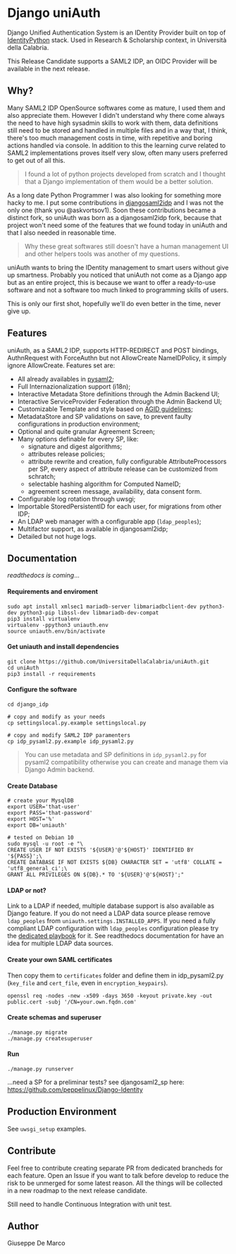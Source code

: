# Django uniAuth

Django Unified Authentication System is an IDentity Provider built on top of [IdentityPython](https://idpy.org) stack.
Used in Research & Scholarship context, in Università della Calabria.

This Release Candidate supports a SAML2 IDP, an OIDC Provider will be available in the next release.

## Why?

Many SAML2 IDP OpenSource softwares come as mature, I used them and also appreciate them.
However I didn't understand why there come always the need to have high sysadmin skills to work with them, data definitions still need to be
stored and handled in multiple files and in a way that, I think, there's too much management costs in time, with repetitive and boring actions handled via console. In addition to this the learning curve related to SAML2 implementations proves itself very slow,  often many users preferred to get out of all this.

> I found a lot of python projects developed from scratch and I thought that a Django implementation of them would be a better solution.

As a long date Python Programmer I was also looking for something more hacky to me.
I put some contributions in [djangosaml2idp](https://github.com/OTA-Insight/djangosaml2idp) and I was not the only one (thank you @askvortsov1).
Soon these contributions became a distinct fork, so uniAuth was born as a djangosaml2idp fork, because that project won't need some of the features that we found today in uniAuth and that I also needed in reasonable time.

> Why these great softwares still doesn't have a human management UI and other helpers tools was another of my questions. 

uniAuth wants to bring the IDentity management to smart users without give up smartness.
Probably you noticed that uniAuth not come as a Django app but as an entire project, this is because we want to offer a ready-to-use software and not a software too much linked to programming skills of users.

This is only our first shot, hopefully we'll do even better in the time, never give up.


## Features

uniAuth, as a SAML2 IDP, supports HTTP-REDIRECT and POST bindings, AuthnRequest with ForceAuthn but not AllowCreate NameIDPolicy, it simply ignore AllowCreate. Features set are:

- All already availables in [pysaml2](https://github.com/IdentityPython/pysaml2);
- Full Internazionalization support (i18n);
- Interactive Metadata Store definitions through the Admin Backend UI;
- Interactive ServiceProvider Federation through the Admin Backend UI;
- Customizable Template and style based on [AGID guidelines](https://www.agid.gov.it/it/argomenti/linee-guida-design-pa);
- MetadataStore and SP validations on save, to prevent faulty configurations in production environment;
- Optional and quite granular Agreement Screen;
- Many options definable for every SP, like:
    - signature and digest algorithms;
    - attributes release policies;
    - attribute rewrite and creation, fully configurable AttributeProcessors per SP, every aspect of attribute release can be customized from schratch;
    - selectable hashing algorithm for Computed NameID;
    - agreement screen message, availability, data consent form. 
- Configurable log rotation through uwsgi;
- Importable StoredPersistentID for each user, for migrations from other IDP;
- An LDAP web manager with a configurable app (`ldap_peoples`); 
- Multifactor support, as available in djangosaml2idp;
- Detailed but not huge logs.


## Documentation 

*readthedocs is coming*...


#### Requirements and enviroment

````
sudo apt install xmlsec1 mariadb-server libmariadbclient-dev python3-dev python3-pip libssl-dev libmariadb-dev-compat
pip3 install virtualenv
virtualenv -ppython3 uniauth.env
source uniauth.env/bin/activate
````

#### Get uniauth and install dependencies
````
git clone https://github.com/UniversitaDellaCalabria/uniAuth.git 
cd uniAuth
pip3 install -r requirements

```` 

#### Configure the software
````
cd django_idp

# copy and modify as your needs
cp settingslocal.py.example settingslocal.py

# copy and modify SAML2 IDP paramenters
cp idp_pysaml2.py.example idp_pysaml2.py
````

> You can use metadata and SP definitions in `idp_pysaml2.py` for pysaml2 compatibility otherwise you can create and manage them via Django Admin backend.

#### Create Database
````
# create your MysqlDB
export USER='that-user'
export PASS='that-password'
export HOST='%'
export DB='uniauth'

# tested on Debian 10
sudo mysql -u root -e "\
CREATE USER IF NOT EXISTS '${USER}'@'${HOST}' IDENTIFIED BY '${PASS}';\
CREATE DATABASE IF NOT EXISTS ${DB} CHARACTER SET = 'utf8' COLLATE = 'utf8_general_ci';\
GRANT ALL PRIVILEGES ON ${DB}.* TO '${USER}'@'${HOST}';"
````

#### LDAP or not?
Link to a LDAP if needed, multiple database support is also available as Django feature.
If you do not need a LDAP data source please remove `ldap_peoples` from `uniauth.settings.INSTALLED_APPS`.
If you need a fully compliant LDAP configuration with `ldap_peoples` configuration please try the [dedicated playbook]() for it.
See readthedocs documentation for have an idea for multiple LDAP data sources.


#### Create your own SAML certificates
Then copy them to `certificates` folder and define them in idp_pysaml2.py (`key_file` and `cert_file`, even in `encryption_keypairs`).
````
openssl req -nodes -new -x509 -days 3650 -keyout private.key -out public.cert -subj '/CN=your.own.fqdn.com'
````


#### Create schemas and superuser
````
./manage.py migrate
./manage.py createsuperuser
````

#### Run
````
./manage.py runserver
````

...need a SP for a preliminar tests?
see djangosaml2_sp here: https://github.com/peppelinux/Django-Identity


## Production Environment
See `uwsgi_setup` examples.


## Contribute

Feel free to contribute creating separate PR from dedicated brancheds for each feature.
Open an Issue if you want to talk before develop to reduce the risk to be unmerged for some latest reason.
All the things will be collected in a new roadmap to the next release candidate.

Still need to handle Continuous Integration with unit test.

## Author

Giuseppe De Marco





